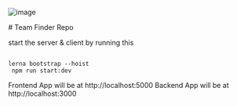
<p style = 'width:200px' align = "center">
 
![image](https://user-images.githubusercontent.com/58369706/116579003-f6fed000-a8df-11eb-8ce0-94b69a2d2ec7.png)


</p>
# Team Finder  Repo

start the server & client by running this

```

lerna bootstrap --hoist
 npm run start:dev
```

Frontend App will be at http://localhost:5000
Backend App will be at http://localhost:3000
